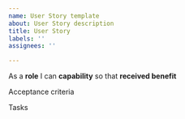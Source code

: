 ```yaml
---
name: User Story template
about: User Story description
title: User Story
labels: ''
assignees: ''

---
```


As a **role** I can **capability** so that **received benefit**

Acceptance criteria



Tasks
